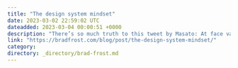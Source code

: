 ```yaml
---
title: "The design system mindset"
date: 2023-03-02 22:59:02 UTC
dateadded: 2023-03-04 00:00:51 +0000
description: "There’s so much truth to this tweet by Masato: At face value, design system jobs look quite similar to other design/development jobs; designers use design tools to design stuff and developers use front-end code to build stuff. Design systems work […]"
link: "https://bradfrost.com/blog/post/the-design-system-mindset/"
category:
directory: _directory/brad-frost.md
---
```


